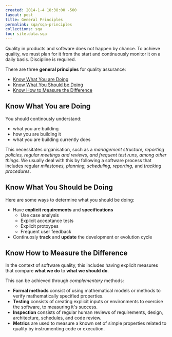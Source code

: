 ```yaml
---
created: 2014-1-4 18:38:00 -500
layout: post
title: General Principles
permalink: sqa/sqa-principles
collections: sqa
toc: site.data.sqa
---
```


Quality in products and software does not happen by chance.
To achieve quality, we must plan for it from the start and continuously monitor it on a daily basis.
Discipline is required.

There are three **general principles** for quality assurance:

- [Know What You are Doing](#know-what-you-are-doing)
- [Know What You Should be Doing](#know-what-you-should-be-doing)
- [Know How to Measure the Difference](#know-how-to-measure-the-difference)

## Know What You are Doing
You should continously understand:
* what you are building
* how you are building it
* what you are building currently does

This necessitates organisation, such as a *management structure, reporting policies, regular meetings and reviews, and frequent test runs, among other things*. We usually deal with this by following a software process that includes regular *milestones, planning, scheduling, reporting,* and *tracking procedures*.

## Know What You Should be Doing

Here are some ways to determine what you should be doing:
* Have **explicit requirements** and **specifications**
  * Use case analysis
  * Explicit acceptance tests
  * Explicit protoypes
  * Frequent user feedback
* Continuosly **track** and **update** the development or evolution cycle

## Know How to Measure the Difference

In the context of software quality, this includes having explicit measures that compare **what we do** to **what we should do**. 

This can be achieved through *complementary* methods:

* **Formal methods** consist of using mathematical models or methods to verify mathematically specified properties.
* **Testing** consists of creating explicit inputs or environments to exercise the software, to measuring it's success.
* **Inspection** consists of regular human reviews of requirements, design, architecture, schedules, and code review.
* **Metrics** are used to measure a known set of simple properties related to quality by instrumenting code or execution.

